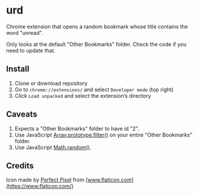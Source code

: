 # urd

Chrome extension that opens a random bookmark whose title contains the word "unread".

Only looks at the default "Other Bookmarks" folder. Check the code if you need to update that.

## Install

1. Clone or download repository
1. Go to `chrome://extensions/` and select `Developer mode` (top right)
1. Click `Load unpacked` and select the extension’s directory

## Caveats

1. Expects a "Other Bookmarks" folder to have id "2".
1. Use JavaScript [Array.prototype.filter()](https://developer.mozilla.org/en-US/docs/Web/JavaScript/Reference/Global_Objects/Array/filter) on your entire "Other Bookmarks" folder.
1. Use JavaScript [Math.random()](https://developer.mozilla.org/en-US/docs/Web/JavaScript/Reference/Global_Objects/Math/random).

## Credits

Icon made by [Perfect Pixel](https://www.flaticon.com/authors/pixel-perfect) from [www.flaticon.com](https://www.flaticon.com/)
